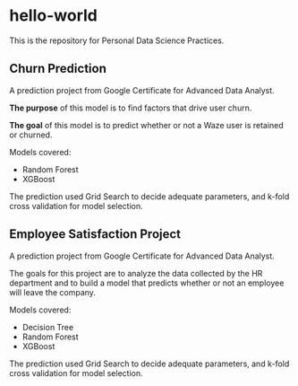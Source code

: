 # hello-world

This is the repository for Personal Data Science Practices.

## Churn Prediction

A prediction project from Google Certificate for Advanced Data Analyst.

**The purpose** of this model is to find factors that drive user churn.

**The goal** of this model is to predict whether or not a Waze user is retained or churned.

Models covered:
* Random Forest
* XGBoost

The prediction used Grid Search to decide adequate parameters, and k-fold cross validation for model selection.

## Employee Satisfaction Project

A prediction project from Google Certificate for Advanced Data Analyst.

The goals for this project are to analyze the data collected by the HR department and to build a model that predicts whether or not an employee will leave the company.

Models covered:
* Decision Tree
* Random Forest
* XGBoost

The prediction used Grid Search to decide adequate parameters, and k-fold cross validation for model selection.
